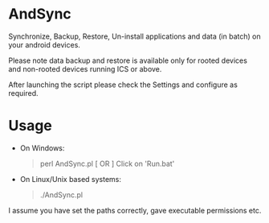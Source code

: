 AndSync
=======

Synchronize, Backup, Restore, Un-install applications and data (in batch)
on your android devices.

Please note data backup and restore is available only for rooted devices and
non-rooted devices running ICS or above.

After launching the script please check the Settings and configure as required.

Usage
=====

- On Windows:
    > perl AndSync.pl
     [ OR ]
    > Click on 'Run.bat'

- On Linux/Unix based systems:
    > ./AndSync.pl


I assume you have set the paths correctly, gave executable permissions etc.